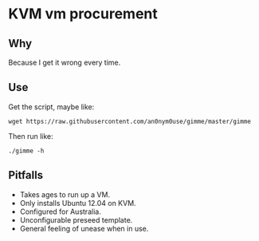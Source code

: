 # KVM vm procurement

## Why

Because I get it wrong every time.

## Use

Get the script, maybe like:

`wget https://raw.githubusercontent.com/an0nym0use/gimme/master/gimme`

Then run like:

`./gimme -h`

## Pitfalls

* Takes ages to run up a VM.
* Only installs Ubuntu 12.04 on KVM.
* Configured for Australia.
* Unconfigurable preseed template.
* General feeling of unease when in use.
